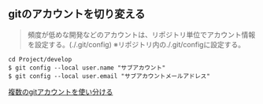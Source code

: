 ## gitのアカウントを切り変える

> 頻度が低めな開発などのアカウントは、リポジトリ単位でアカウント情報を設定する。(./.git/config)
> ※リポジトリ内の./.git/configに設定する。

```
cd Project/develop
$ git config --local user.name "サブアカウント"
$ git config --local user.email "サブアカウントメールアドレス"
```

[複数のgitアカウントを使い分ける](https://qiita.com/0084ken/items/f4a8b0fbff135a987fea)
